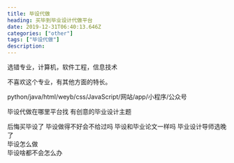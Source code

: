 ```yaml
---
title: 毕设代做
heading: 买毕到毕业设计代做平台
date: 2019-12-31T06:40:13.646Z
categories: ["other"]
tags: ["毕设代做"]
description: 
---
```


选错专业，计算机，软件工程，信息技术

不喜欢这个专业，有其他方面的特长。

python/java/html/weyb/css/JavaScript/网站/app/小程序/公众号



毕设代做在哪里平台找
有创意的毕业设计主题

后悔买毕设了
毕设做得不好会不给过吗
毕设和毕业论文一样吗
毕业设计导师选晚了		
毕设怎么做		
毕设啥都不会怎么办

